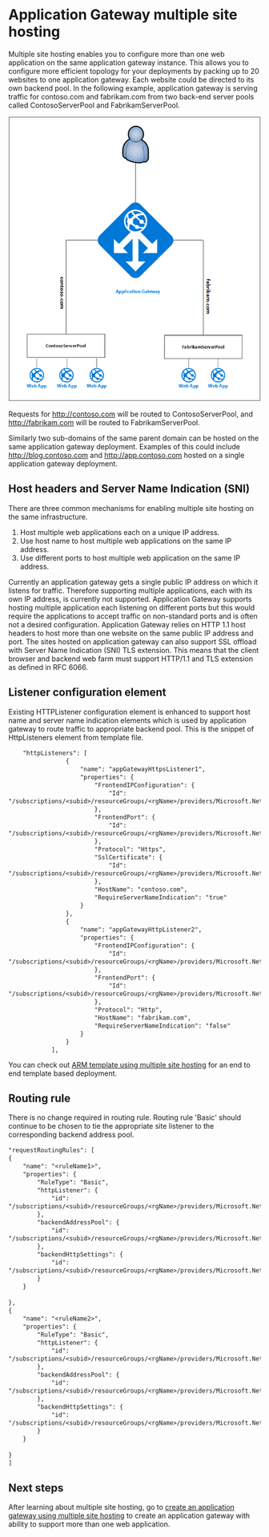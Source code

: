 <properties
   pageTitle="Hosting multiple sites on Application Gateway | Azure"
   description="This page provides an overview of the Application Gateway multi-site support."
   documentationCenter="na"
   services="application-gateway"
   authors="amsriva"
   manager="rossort"
   editor="amsriva"/>
<tags
	ms.service="application-gateway"
	ms.date="07/07/2016"
	wacn.date=""/>

# Application Gateway multiple site hosting

Multiple site hosting enables you to configure more than one web application on the same application gateway instance. This allows you to configure more efficient topology for your deployments by packing up to 20 websites to one application gateway. Each website could be directed to its own backend pool. In the following example, application gateway is serving traffic for contoso.com and fabrikam.com from two back-end server pools called ContosoServerPool and FabrikamServerPool.

![imageURLroute](./media/application-gateway-multi-site-overview/multisite.png)

Requests for http://contoso.com will be routed to ContosoServerPool, and http://fabrikam.com will be routed to FabrikamServerPool. 

Similarly two sub-domains of the same parent domain can be hosted on the same application gateway deployment. Examples of this could include http://blog.contoso.com and http://app.contoso.com hosted on a single application gateway deployment.


## Host headers and Server Name Indication (SNI)
There are three common mechanisms for enabling multiple site hosting on the same infrastructure. 

1. Host multiple web applications each on a unique IP address.
2. Use host name to host multiple web applications on the same IP address.
3. Use different ports to host multiple web application on the same IP address.

Currently an application gateway gets a single public IP address on which it listens for traffic. Therefore supporting multiple applications, each with its own IP address, is currently not supported. Application Gateway supports hosting multiple application each listening on different ports but this would require the applications to accept traffic on non-standard ports and is often not a desired configuration. Application Gateway relies on HTTP 1.1 host headers to host more than one website on the same public IP address and port. The sites hosted on application gateway can also support SSL offload with Server Name Indication (SNI) TLS extension. This means that the client browser and backend web farm must support HTTP/1.1 and TLS extension as defined in RFC 6066.

  

## Listener configuration element

Existing HTTPListener configuration element is enhanced to support host name and server name indication elements which is used by application gateway to route traffic to appropriate backend pool. This is the snippet of HttpListeners element from template file.

 		"httpListeners": [
                    {
                        "name": "appGatewayHttpsListener1",
                        "properties": {
                            "FrontendIPConfiguration": {
                                "Id": "/subscriptions/<subid>/resourceGroups/<rgName>/providers/Microsoft.Network/applicationGateways/applicationGateway1/frontendIPConfigurations/DefaultFrontendPublicIP"
                            },
                            "FrontendPort": {
                                "Id": "/subscriptions/<subid>/resourceGroups/<rgName>/providers/Microsoft.Network/applicationGateways/applicationGateway1/frontendPorts/appGatewayFrontendPort443'"
                            },
                            "Protocol": "Https",
                            "SslCertificate": {
                                "Id": "/subscriptions/<subid>/resourceGroups/<rgName>/providers/Microsoft.Network/applicationGateways/applicationGateway1/sslCertificates/appGatewaySslCert1'"
                            },
                            "HostName": "contoso.com",
                            "RequireServerNameIndication": "true"
                        }
                    },
                    {
                        "name": "appGatewayHttpListener2",
                        "properties": {
                            "FrontendIPConfiguration": {
                                "Id": "/subscriptions/<subid>/resourceGroups/<rgName>/providers/Microsoft.Network/applicationGateways/applicationGateway1/frontendIPConfigurations/appGatewayFrontendIP'"
                            },
                            "FrontendPort": {
                                "Id": "/subscriptions/<subid>/resourceGroups/<rgName>/providers/Microsoft.Network/applicationGateways/applicationGateway1/frontendPorts/appGatewayFrontendPort80'"
                            },
                            "Protocol": "Http",
                            "HostName": "fabrikam.com",
                            "RequireServerNameIndication": "false"
                        }
                    }
                ],

	


You can check out [ARM template using multiple site hosting](https://github.com/Azure/azure-quickstart-templates/blob/master/201-application-gateway-multihosting) for an end to end template based deployment.

## Routing rule

There is no change required in routing rule. Routing rule 'Basic' should continue to be chosen to tie the appropriate site listener to the corresponding backend address pool.

	"requestRoutingRules": [
	{
		"name": "<ruleName1>",
		"properties": {
			"RuleType": "Basic",
			"httpListener": {
				"id": "/subscriptions/<subid>/resourceGroups/<rgName>/providers/Microsoft.Network/applicationGateways/applicationGateway1/httpListeners/appGatewayHttpsListener1')]"
			},
			"backendAddressPool": {
				"id": "/subscriptions/<subid>/resourceGroups/<rgName>/providers/Microsoft.Network/applicationGateways/applicationGateway1/backendAddressPools/ContosoServerPool')]"
			},
			"backendHttpSettings": {
				"id": "/subscriptions/<subid>/resourceGroups/<rgName>/providers/Microsoft.Network/applicationGateways/applicationGateway1/backendHttpSettingsCollection/appGatewayBackendHttpSettings')]"
			}
		}

	},
	{
		"name": "<ruleName2>",
		"properties": {
			"RuleType": "Basic",
			"httpListener": {
				"id": "/subscriptions/<subid>/resourceGroups/<rgName>/providers/Microsoft.Network/applicationGateways/applicationGateway1/httpListeners/appGatewayHttpListener2')]"
			},
			"backendAddressPool": {
				"id": "/subscriptions/<subid>/resourceGroups/<rgName>/providers/Microsoft.Network/applicationGateways/applicationGateway1/backendAddressPools/FabrikamServerPool')]"
			},
			"backendHttpSettings": {
				"id": "/subscriptions/<subid>/resourceGroups/<rgName>/providers/Microsoft.Network/applicationGateways/applicationGateway1/backendHttpSettingsCollection/appGatewayBackendHttpSettings')]"
			}
		}

	}
	]
	
## Next steps 

After learning about multiple site hosting, go to [create an application gateway using multiple site hosting](/documentation/articles/application-gateway-create-multisite-azureresourcemanager-powershell/) to create an application gateway with ability to support more than one web application.
